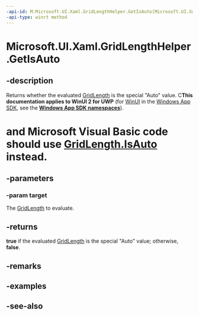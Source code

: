 ```yaml
---
-api-id: M:Microsoft.UI.Xaml.GridLengthHelper.GetIsAuto(Microsoft.UI.Xaml.GridLength)
-api-type: winrt method
---
```


<!-- Method syntax
public bool GetIsAuto(Windows.UI.Xaml.GridLength target)
-->

# Microsoft.UI.Xaml.GridLengthHelper.GetIsAuto

## -description
Returns whether the evaluated [GridLength](gridlength.md) is the special "Auto" value. C**This documentation applies to WinUI 2 for UWP** (for [WinUI](/windows/apps/winui/winui3/) in the [Windows App SDK](/windows/apps/windows-app-sdk/), see the **[Windows App SDK namespaces](/windows/windows-app-sdk/api/winrt/)**).

# and Microsoft Visual Basic code should use [GridLength.IsAuto](/dotnet/api/windows.ui.xaml.gridlength.auto?view=dotnet-uwp-10.0&preserve-view=true) instead.

## -parameters
### -param target
The [GridLength](gridlength.md) to evaluate.

## -returns
**true** if the evaluated [GridLength](gridlength.md) is the special "Auto" value; otherwise, **false**.

## -remarks

## -examples

## -see-also

